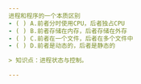```yaml
---
进程和程序的一个本质区别
- ( ) A.前者分时使用CPU，后者独占CPU 
- ( ) B.前者存储在内存，后者存储在外存 
- ( ) C.前者在一个文件，后者在多个文件中 
- ( ) D.前者是动态的，后者是静态的

> 知识点：进程状态与控制。

---
```

